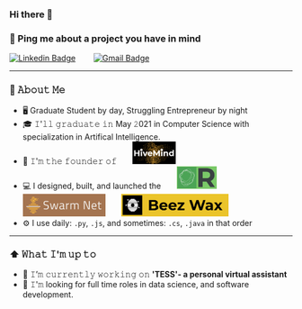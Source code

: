 ### Hi there 👋

<!--
**yashvakil/yashvakil** is a ✨ _special_ ✨ repository because its `README.md` (this file) appears on your GitHub profile.

Here are some ideas to get you started:

- 🔭 I’m currently working on ...
- 🌱 I’m currently learning ...
- 👯 I’m looking to collaborate on ...
- 🤔 I’m looking for help with ...
- 💬 Ask me about ...
- 📫 How to reach me: ...
- 😄 Pronouns: ...
- ⚡ Fun fact: ...
-->

### 💬 Ping me about a project you have in mind
[![Linkedin Badge](https://img.shields.io/badge/-yashvakil-blue?style=flat-square&logo=Linkedin&logoColor=white&link=https://www.linkedin.com/in/yashvakil/)](https://www.linkedin.com/in/yashvakil/)  
[![Gmail Badge](https://img.shields.io/badge/-yrvakil@gmail.com-c14438?style=flat-square&logo=Gmail&logoColor=white&link=mailto:yrvakil@gmail.com)](mailto:yrvakil@gmail.com)

---

### :book: 𝙰𝚋𝚘𝚞𝚝 𝙼𝚎
- 🖥 Graduate Student by day, Struggling Entrepreneur by night
- 🎓 𝙸'𝚕𝚕 𝚐𝚛𝚊𝚍𝚞𝚊𝚝𝚎 𝚒𝚗 May 𝟸021 in Computer Science with specialization in Artifical Intelligence.
- 💼 𝙸'𝚖 𝚝𝚑𝚎 𝚏𝚘𝚞𝚗𝚍𝚎𝚛 𝚘𝚏  <img src="/logos/HiveMind.png" height="40" title="The HiveMind Project">
- 💻 I designed, built, and launched the  <img src="/logos/RPortal.png" height="40" title="Resource Portal">  <img src="/logos/SwarmNet.png" height="40" title="Swarm Net">  <img src="/logos/BeezWax.png" height="40" title="Beez Wax">
- ⚙️ I use daily: `.py`, `.js`, and sometimes: `.cs`, `.java` in that order

---

### ⬆ 𝚆𝚑𝚊𝚝 𝙸'𝚖 𝚞𝚙 𝚝𝚘
- 🎯 𝙸’𝚖 𝚌𝚞𝚛𝚛𝚎𝚗𝚝𝚕𝚢 𝚠𝚘𝚛𝚔𝚒𝚗𝚐 𝚘𝚗 **'TESS'- a personal virtual assistant**
- 🔭 𝙸'𝚖 looking for full time roles in data science, and software development.
